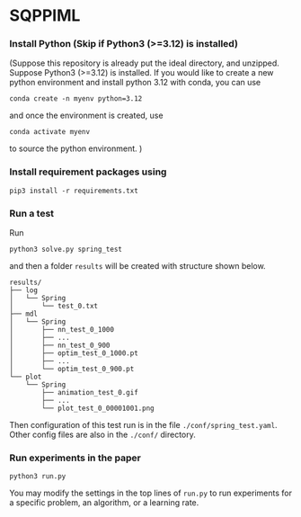 # SQPPIML
### Install Python (Skip if Python3 (>=3.12) is installed)
(Suppose this repository is already put the ideal directory, and unzipped. Suppose Python3 (>=3.12) is installed. If you would like to create a new python environment and install python 3.12 with conda, you can use 
```
conda create -n myenv python=3.12
```
and once the environment is created, use
```
conda activate myenv
```
to source the python environment.
)

### Install requirement packages using
```
pip3 install -r requirements.txt
```

### Run a test
Run
```
python3 solve.py spring_test
```
and then a folder `results` will be created with structure shown below. 

```
results/
├── log
│   └── Spring
│       └── test_0.txt
├── mdl
│   └── Spring
│       ├── nn_test_0_1000
│       ├── ... 
│       ├── nn_test_0_900
│       ├── optim_test_0_1000.pt
│       ├── ...
│       └── optim_test_0_900.pt
└── plot
    └── Spring
        ├── animation_test_0.gif
        ├── ...
        └── plot_test_0_00001001.png
```

Then configuration of this test run is in the file `./conf/spring_test.yaml`. Other config files are also in the `./conf/` directory.


### Run experiments in the paper
```
python3 run.py
```
You may modify the settings in the top lines of `run.py` to run experiments for a specific problem, an algorithm, or a learning rate. 
